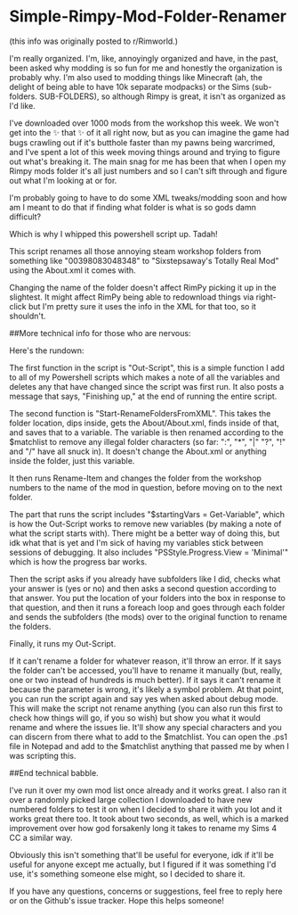 # Simple-Rimpy-Mod-Folder-Renamer

(this info was originally posted to r/Rimworld.)

I'm really organized. I'm, like, annoyingly organized and have, in the past, been asked why modding is so fun for me and honestly the organization is probably why. I'm also used to modding things like Minecraft (ah, the delight of being able to have 10k separate modpacks) or the Sims (sub-folders. SUB-FOLDERS), so although Rimpy is great, it isn't as organized as I'd like.

I've downloaded over 1000 mods from the workshop this week. We won't get into the ✨ that ✨ of it all right now, but as you can imagine the game had bugs crawling out if it's butthole faster than my pawns being warcrimed, and I've spent a lot of this week moving things around and trying to figure out what's breaking it. The main snag for me has been that when I open my Rimpy mods folder it's all just numbers and so I can't sift through and figure out what I'm looking at or for.

I'm probably going to have to do some XML tweaks/modding soon and how am I meant to do that if finding what folder is what is so gods damn difficult?

Which is why I whipped this powershell script up. Tadah!

This script renames all those annoying steam workshop folders from something like "00398083048348" to "Sixstepsaway's Totally Real Mod" using the About.xml it comes with.

Changing the name of the folder doesn't affect RimPy picking it up in the slightest. It might affect RimPy being able to redownload things via right-click but I'm pretty sure it uses the info in the XML for that too, so it shouldn't.

##More technical info for those who are nervous:

Here's the rundown:

The first function in the script is "Out-Script", this is a simple function I add to all of my Powershell scripts which makes a note of all the variables and deletes any that have changed since the script was first run. It also posts a message that says, "Finishing up," at the end of running the entire script.

The second function is "Start-RenameFoldersFromXML". This takes the folder location, dips inside, gets the About/About.xml, finds <name> inside of that, and saves that to a variable. The variable is then renamed according to the $matchlist to remove any illegal folder characters (so far: ":", "*", "|" "?", "!" and "/" have all snuck in). It doesn't change the About.xml or anything inside the folder, just this variable.

It then runs Rename-Item and changes the folder from the workshop numbers to the name of the mod in question, before moving on to the next folder.

The part that runs the script includes "$startingVars = Get-Variable", which is how the Out-Script works to remove new variables (by making a note of what the script starts with). There might be a better way of doing this, but idk what that is yet and I'm sick of having my variables stick between sessions of debugging. It also includes "PSStyle.Progress.View = 'Minimal'" which is how the progress bar works.

Then the script asks if you already have subfolders like I did, checks what your answer is (yes or no) and then asks a second question according to that answer. You put the location of your folders into the box in response to that question, and then it runs a foreach loop and goes through each folder and sends the subfolders (the mods) over to the original function to rename the folders.

Finally, it runs my Out-Script.

If it can't rename a folder for whatever reason, it'll throw an error. If it says the folder can't be accessed, you'll have to rename it manually (but, really, one or two instead of hundreds is much better). If it says it can't rename it because the parameter is wrong, it's likely a symbol problem. At that point, you can run the script again and say yes when asked about debug mode. This will make the script not rename anything (you can also run this first to check how things will go, if you so wish) but show you what it would rename and where the issues lie. It'll show any special characters and you can discern from there what to add to the $matchlist. You can open the .ps1 file in Notepad and add to the $matchlist anything that passed me by when I was scripting this.

##End technical babble.

I've run it over my own mod list once already and it works great. I also ran it over a randomly picked large collection I downloaded to have new numbered folders to test it on when I decided to share it with you lot and it works great there too. It took about two seconds, as well, which is a marked improvement over how god forsakenly long it takes to rename my Sims 4 CC a similar way.

Obviously this isn't something that'll be useful for everyone, idk if it'll be useful for anyone except me actually, but I figured if it was something I'd use, it's something someone else might, so I decided to share it.

If you have any questions, concerns or suggestions, feel free to reply here or on the Github's issue tracker. Hope this helps someone!
